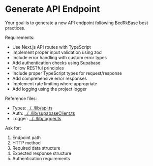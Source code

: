 # Generate API Endpoint

Your goal is to generate a new API endpoint following BedRkBase best practices.

Requirements:
* Use Next.js API routes with TypeScript
* Implement proper input validation using zod
* Include error handling with custom error types
* Add authentication checks using Supabase
* Follow RESTful principles
* Include proper TypeScript types for request/response
* Add comprehensive error responses
* Implement rate limiting where appropriate
* Add logging using the project logger

Reference files:
* Types: [../../lib/api.ts](../../lib/api.ts)
* Auth: [../../lib/supabaseClient.ts](../../lib/supabaseClient.ts)
* Logger: [../../lib/logger.ts](../../lib/logger.ts)

Ask for:
1. Endpoint path
2. HTTP method
3. Required data structure
4. Expected response structure
5. Authentication requirements